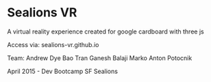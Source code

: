# Sealions VR

A virtual reality experience created for google cardboard with three js

Access via: sealions-vr.github.io 

Team:
Andrew Dye
Bao Tran
Ganesh Balaji
Marko Anton Potocnik

April 2015 - Dev Bootcamp SF Sealions 